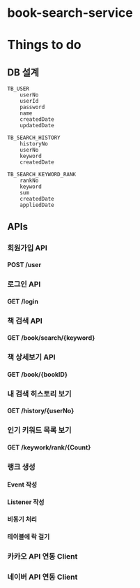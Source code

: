 # book-search-service

# Things to do
## DB 설계

	TB_USER
		userNo
		userId
		password
		name
		createdDate
		updatedDate

	TB_SEARCH_HISTORY
		historyNo
		userNo
		keyword
		createdDate

	TB_SEARCH_KEYWORD_RANK
		rankNo
		keyword
		sum
		createdDate
		appliedDate

## APIs
### 회원가입 API 
#### POST /user
	
### 로그인 API
#### GET /login
	
### 책 검색 API
#### GET /book/search/{keyword}
	
### 책 상세보기 API
#### GET /book/{bookID}
	
### 내 검색 히스토리 보기
#### GET /history/{userNo}

### 인기 키워드 목록 보기
#### GET /keywork/rank/{Count}

### 랭크 생성
#### Event 작성
#### Listener 작성
#### 비동기 처리
#### 테이블에 락 걸기

### 카카오 API 연동 Client
### 네이버 API 연동 Client

